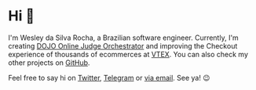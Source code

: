 # Hi 👋

I'm Wesley da Silva Rocha, a Brazilian software engineer. Currently, I'm
creating [DOJO Online Judge Orchestrator](https://dojo.run/) and improving the
Checkout experience of thousands of ecommerces at [VTEX](https://vtex.com/). You
can also check my other projects on [GitHub](https://github.com/wdsrocha/).

Feel free to say hi on [Twitter](https://twitter.com/wdsrocha/),
[Telegram](https://t.me/wdsrocha/) or [via email](mailto:hi@wdsrocha.com). See
ya! 😉
